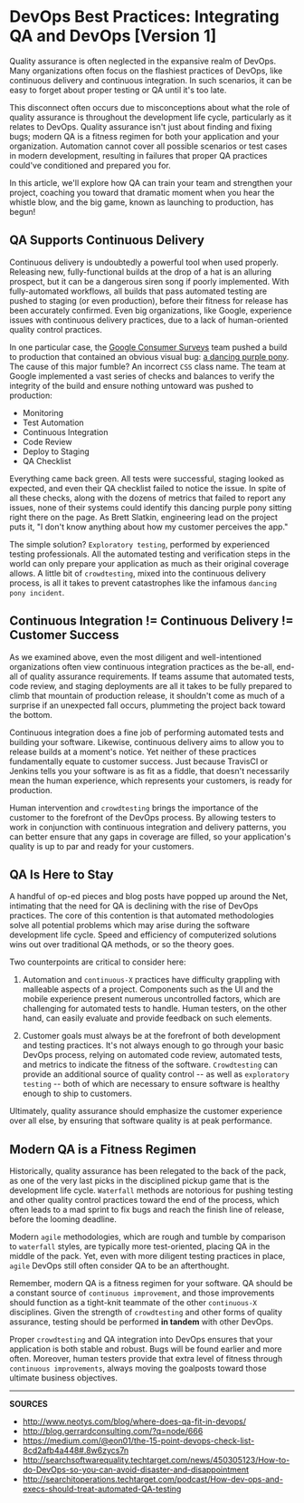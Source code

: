 # DevOps Best Practices: Integrating QA and DevOps [Version 1]

Quality assurance is often neglected in the expansive realm of DevOps.  Many organizations often focus on the flashiest practices of DevOps, like continuous delivery and continuous integration.  In such scenarios, it can be easy to forget about proper testing or QA until it's too late.

This disconnect often occurs due to misconceptions about what the role of quality assurance is throughout the development life cycle, particularly as it relates to DevOps.  Quality assurance isn't just about finding and fixing bugs; modern QA is a fitness regimen for both your application and your organization.  Automation cannot cover all possible scenarios or test cases in modern development, resulting in failures that proper QA practices could've conditioned and prepared you for.

In this article, we'll explore how QA can train your team and strengthen your project, coaching you toward that dramatic moment when you hear the whistle blow, and the big game, known as launching to production, has begun!

## QA Supports Continuous Delivery

Continuous delivery is undoubtedly a powerful tool when used properly.  Releasing new, fully-functional builds at the drop of a hat is an alluring prospect, but it can be a dangerous siren song if poorly implemented.  With fully-automated workflows, all builds that pass automated testing are pushed to staging (or even production), before their fitness for release has been accurately confirmed.  Even big organizations, like Google, experience issues with continuous delivery practices, due to a lack of human-oriented quality control practices.

In one particular case, the [Google Consumer Surveys](https://www.google.com/analytics/surveys/) team pushed a build to production that contained an obvious visual bug: [a dancing purple pony](https://air.mozilla.org/continuous-delivery-at-google/).  The cause of this major fumble?  An incorrect `CSS` class name.  The team at Google implemented a vast series of checks and balances to verify the integrity of the build and ensure nothing untoward was pushed to production:

- Monitoring
- Test Automation
- Continuous Integration
- Code Review
- Deploy to Staging
- QA Checklist

Everything came back green.  All tests were successful, staging looked as expected, and even their QA checklist failed to notice the issue.  In spite of all these checks, along with the dozens of metrics that failed to report any issues, none of their systems could identify this dancing purple pony sitting right there on the page.  As Brett Slatkin, engineering lead on the project puts it, "I don't know anything about how my customer perceives the app."

The simple solution?  `Exploratory testing`, performed by experienced testing professionals.  All the automated testing and verification steps in the world can only prepare your application as much as their original coverage allows.  A little bit of `crowdtesting`, mixed into the continuous delivery process, is all it takes to prevent catastrophes like the infamous `dancing pony incident`.

## Continuous Integration != Continuous Delivery != Customer Success

As we examined above, even the most diligent and well-intentioned organizations often view continuous integration practices as the be-all, end-all of quality assurance requirements.  If teams assume that automated tests, code review, and staging deployments are all it takes to be fully prepared to climb that mountain of production release, it shouldn't come as much of a surprise if an unexpected fall occurs, plummeting the project back toward the bottom.

Continuous integration does a fine job of performing automated tests and building your software.  Likewise, continuous delivery aims to allow you to release builds at a moment's notice.  Yet neither of these practices fundamentally equate to customer success.  Just because TravisCI or Jenkins tells you your software is as fit as a fiddle, that doesn't necessarily mean the human experience, which represents your customers, is ready for production.

Human intervention and `crowdtesting` brings the importance of the customer to the forefront of the DevOps process.  By allowing testers to work in conjunction with continuous integration and delivery patterns, you can better ensure that any gaps in coverage are filled, so your application's quality is up to par and ready for your customers.

## QA Is Here to Stay

A handful of op-ed pieces and blog posts have popped up around the Net, intimating that the need for QA is declining with the rise of DevOps practices.  The core of this contention is that automated methodologies solve all potential problems which may arise during the software development life cycle.  Speed and efficiency of computerized solutions wins out over traditional QA methods, or so the theory goes.

Two counterpoints are critical to consider here:

1. Automation and `continuous-X` practices have difficulty grappling with malleable aspects of a project.  Components such as the UI and the mobile experience present numerous uncontrolled factors, which are challenging for automated tests to handle.  Human testers, on the other hand, can easily evaluate and provide feedback on such elements. 

2. Customer goals must always be at the forefront of both development and testing practices.  It's not always enough to go through your basic DevOps process, relying on automated code review, automated tests, and metrics to indicate the fitness of the software.  `Crowdtesting` can provide an additional source of quality control -- as well as `exploratory testing` -- both of which are necessary to ensure software is healthy enough to ship to customers.

Ultimately, quality assurance should emphasize the customer experience over all else, by ensuring that software quality is at peak performance.  

## Modern QA is a Fitness Regimen

Historically, quality assurance has been relegated to the back of the pack, as one of the very last picks in the disciplined pickup game that is the development life cycle.  `Waterfall` methods are notorious for pushing testing and other quality control practices toward the end of the process, which often leads to a mad sprint to fix bugs and reach the finish line of release, before the looming deadline.

Modern `agile` methodologies, which are rough and tumble by comparison to `waterfall` styles, are typically more test-oriented, placing QA in the middle of the pack.  Yet, even with more diligent testing practices in place, `agile` DevOps still often consider QA to be an afterthought.

Remember, modern QA is a fitness regimen for your software.  QA should be a constant source of `continuous improvement`, and those improvements should function as a tight-knit teammate of the other `continuous-X` disciplines.  Given the strength of `crowdtesting` and other forms of quality assurance, testing should be performed **in tandem** with other DevOps.

Proper `crowdtesting` and QA integration into DevOps ensures that your application is both stable and robust.  Bugs will be found earlier and more often.  Moreover, human testers provide that extra level of fitness through `continuous improvements`, always moving the goalposts toward those ultimate business objectives.

---

**SOURCES**

- http://www.neotys.com/blog/where-does-qa-fit-in-devops/
- http://blog.gerrardconsulting.com/?q=node/666
- https://medium.com/@eon01/the-15-point-devops-check-list-8cd2afb4a448#.8w6zycs7n
- http://searchsoftwarequality.techtarget.com/news/450305123/How-to-do-DevOps-so-you-can-avoid-disaster-and-disappointment
- http://searchitoperations.techtarget.com/podcast/How-dev-ops-and-execs-should-treat-automated-QA-testing